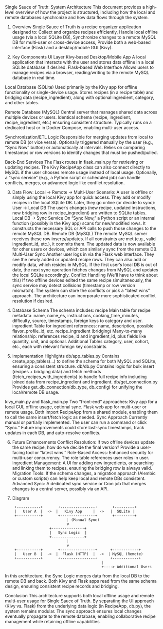 Single Sauce of Truth: System Architecture
This document provides a high-level overview of how the project is structured, including how the local and remote databases synchronize and how data flows through the system.

1. Overview
Single Sauce of Truth is a recipe organizer application designed to:
Collect and organize recipes efficiently,
Handle local offline usage (via a local SQLite DB),
Synchronize changes to a remote MySQL DB for multi-user or cross-device access,
Provide both a web-based interface (Flask) and a desktop/mobile GUI (Kivy).

2. Key Components
UI Layer
Kivy-based Desktop/Mobile App
A local application that interacts with the user and stores data offline in a local SQLite database if desired.
Flask-based Web Interface
Allows users to manage recipes via a browser, reading/writing to the remote MySQL database in real time.

Local Database (SQLite)
Used primarily by the Kivy app for offline functionality or single-device usage.
Stores recipes (in a recipe table) and bridging data (recipe_ingredient), along with optional ingredient, category, and other tables.

Remote Database (MySQL)
Central server that manages shared data across multiple devices or users.
Identical schema (recipe, ingredient, recipe_ingredient, etc.) ensuring consistent structure.
Typically runs on a dedicated host or in Docker Compose, enabling multi-user access.

Synchronization/ETL Logic
Responsible for merging updates from local to remote DB (or vice versa).
Optionally triggered manually by the user (e.g., “Sync Now” button) or automatically at intervals.
Relies on comparing timestamps or row versions to identify changes that must be pushed/pulled.

Back-End Services
The Flask routes in flask_main.py for retrieving or updating recipes.
The Kivy RecipeApp class can also connect directly to MySQL if the user chooses remote usage instead of local usage.
Optionally, a “sync service” (e.g., a Python script or scheduled job) can handle conflicts, merges, or advanced logic like conflict resolution.

3. Data Flow: Local → Remote → Multi-User
Scenario: A user is offline or simply using the local Kivy app for quick access. They add or modify recipes in the local SQLite DB. Later, they go online (or decide to sync):
User → Local DB
The user’s changes (new recipe, updated instructions, new bridging row in recipe_ingredient) are written to SQLite tables.
Local DB → Sync Service
On “Sync Now,” a Python script or an internal function (possibly in the Kivy app) scans for new/modified rows.
It constructs the necessary SQL or API calls to push those changes to the remote MySQL DB.
Remote DB (MySQL)
The remote MySQL server receives these row inserts/updates. If all constraints are met (e.g., valid ingredient_id, etc.), it commits them.
The updated data is now available for other users or devices, which can similarly sync from the remote DB.
Multi-User Sync
Another user logs in via the Flask web interface. They see the newly added or updated recipe rows. They can also add or modify data, which resides in MySQL.
If the first user’s local DB is out of date, the next sync operation fetches changes from MySQL and updates the local SQLite accordingly.
Conflict Handling (We'll have to think about this)
If two offline devices edited the same recipe simultaneously, the sync service may detect collisions (timestamp or row version mismatch).
The system can store the conflicts or pick a “latest wins” approach. The architecture can incorporate more sophisticated conflict resolution if desired.

4. Database Schema
The schema includes:
recipe
Main table for recipe metadata: name, name_es, instructions, cooking_time_minutes, difficulty, source, timestamps, foreign keys to category and user.
ingredient
Table for ingredient references: name, description, possible flavor_profile_id, etc.
recipe_ingredient (bridging)
Many-to-many relationship: references recipe_id and ingredient_id, plus fields like quantity, unit, and optional.
Additional Tables
category, user, cohort, etc., each with relevant foreign key constraints.

5. Implementation Highlights
db/app_tables.py
Contains create_app_tables(...) to define the schema for both MySQL and SQLite, ensuring a consistent structure.
db/db.py
Contains logic for bulk insert (recipes + bridging data) and fetch methods (fetch_recipes_with_ingredients) to handle full recipe info including joined data from recipe_ingredient and ingredient.
db/get_connection.py
Provides get_db_connection(db_type, db_config) for unifying the local/remote DB usage.

kivy_main.py and flask_main.py
Two “front-end” approaches:
Kivy app for a local GUI, offline usage, optional sync.
Flask web app for multi-user or remote usage.
Both import RecipeApp from a shared module, enabling them to call the same insert/fetch logic as needed.
Sync Approach
Currently manual or partially implemented. The user can run a command or click “Sync.”
Future improvements could store last-sync timestamps, track updates in each DB, and auto-resolve conflicts.

6. Future Enhancements
Conflict Resolution: If two offline devices update the same recipe, how do we decide the final version? Provide a user-facing tool or “latest wins.”
Role-Based Access: Enhanced security for multi-user concurrency. The role table references user roles in user.
Ingredient Management: A UI for adding new ingredients, or searching and linking them to recipes, ensuring the bridging row is always valid.
Migration Tools: If the schema changes, a migration approach (Alembic or custom scripts) can help keep local and remote DBs consistent.
Advanced Sync: A dedicated sync service or Cron job that merges changes to a central server, possibly via an API.

7. Diagram

        +-----------+       +----------------+       +---------+
        |   User A  |  ->  |   Kivy App     |  ->   |  SQLite |
        +-----------+       +----------------+       +---------+
                                | (Manual Sync)
                                v
                        +---------------+
                        |   Sync Logic  |
                        +---------------+
                                |
                                v
        +-----------+       +----------------+      +------------+
        |   User B  |  ->  |  Flask (HTTP)  |  ->  | MySQL (Remote)
        +-----------+       +----------------+      +------------+
                                                |
                                                +----> Additional Users
In this architecture, the Sync Logic merges data from the local DB to the remote DB and back. Both Kivy and Flask apps read from the same schema design, ensuring consistent recipe records and bridging.

Conclusion
This architecture supports both local offline usage and remote multi-user usage for Single Sauce of Truth. By separating the UI approach (Kivy vs. Flask) from the underlying data logic (in RecipeApp, db.py), the system remains modular. The sync approach ensures local changes eventually propagate to the remote database, enabling collaborative recipe management while retaining offline capabilities
